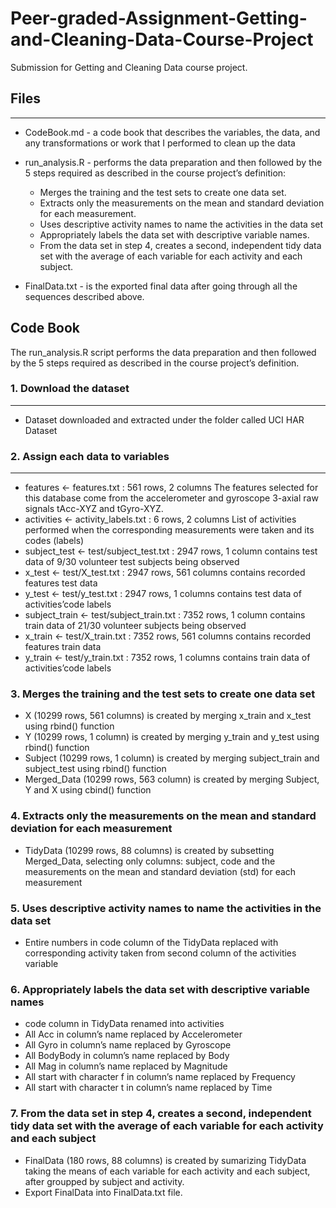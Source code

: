 # Peer-graded-Assignment-Getting-and-Cleaning-Data-Course-Project 

Submission for Getting and Cleaning Data course project.

## Files ##
-----------------------------------------------------
* CodeBook.md -
  a code book that describes the variables, the data, and any transformations or work that I performed to clean up the data

* run_analysis.R -
  performs the data preparation and then followed by the 5 steps required as described in the course project’s definition:
    * Merges the training and the test sets to create one data set.
    * Extracts only the measurements on the mean and standard deviation for each measurement.
    * Uses descriptive activity names to name the activities in the data set
    * Appropriately labels the data set with descriptive variable names.
    * From the data set in step 4, creates a second, independent tidy data set with the average of each variable for each activity and each subject.
* FinalData.txt -
  is the exported final data after going through all the sequences described above.
 
 ## Code Book ##
 The run_analysis.R script performs the data preparation and then followed by the 5 steps required as described in the course project’s definition.
 
 ### 1. Download the dataset ###
 ------------------------------------------------------
   * Dataset downloaded and extracted under the folder called UCI HAR Dataset
###  2. Assign each data to variables ###
------------------------------------------------------
  * features <- features.txt : 561 rows, 2 columns 
  The features selected for this database come from the accelerometer and gyroscope 3-axial raw signals tAcc-XYZ and tGyro-XYZ.
  * activities <- activity_labels.txt : 6 rows, 2 columns 
  List of activities performed when the corresponding measurements were taken and its codes (labels)
  * subject_test <- test/subject_test.txt : 2947 rows, 1 column 
    contains test data of 9/30 volunteer test subjects being observed
  * x_test <- test/X_test.txt : 2947 rows, 561 columns 
      contains recorded features test data
  * y_test <- test/y_test.txt : 2947 rows, 1 columns 
      contains test data of activities’code labels
  * subject_train <- test/subject_train.txt : 7352 rows, 1 column 
      contains train data of 21/30 volunteer subjects being observed
  * x_train <- test/X_train.txt : 7352 rows, 561 columns 
      contains recorded features train data
  * y_train <- test/y_train.txt : 7352 rows, 1 columns 
      contains train data of activities’code labels
### 3. Merges the training and the test sets to create one data set ###
  * X (10299 rows, 561 columns) is created by merging x_train and x_test using rbind() function
  * Y (10299 rows, 1 column) is created by merging y_train and y_test using rbind() function
  * Subject (10299 rows, 1 column) is created by merging subject_train and subject_test using rbind() function
  * Merged_Data (10299 rows, 563 column) is created by merging Subject, Y and X using cbind() function
### 4. Extracts only the measurements on the mean and standard deviation for each measurement ###
  * TidyData (10299 rows, 88 columns) is created by subsetting Merged_Data, selecting only columns: subject, code and the measurements on the mean and standard deviation (std) for each measurement
### 5. Uses descriptive activity names to name the activities in the data set ###
  * Entire numbers in code column of the TidyData replaced with corresponding activity taken from second column of the  activities variable
### 6. Appropriately labels the data set with descriptive variable names ###
  * code column in TidyData renamed into activities
  * All Acc in column’s name replaced by Accelerometer
  * All Gyro in column’s name replaced by Gyroscope
  * All BodyBody in column’s name replaced by Body
  * All Mag in column’s name replaced by Magnitude
  * All start with character f in column’s name replaced by Frequency
  * All start with character t in column’s name replaced by Time  
  ### 7. From the data set in step 4, creates a second, independent tidy data set with the average of each variable for each activity and each subject ###
  * FinalData (180 rows, 88 columns) is created by sumarizing TidyData taking the means of each variable for each activity and each subject, after groupped by subject and activity.
  * Export FinalData into FinalData.txt file.
 

